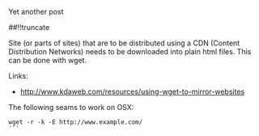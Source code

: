 Yet another post

[meta:author]: <> (Jonas Colmsjo)
[meta:title]: <> (Create-mirror-using-wget.md)
[meta:date]: <> (2012-01-01)
[meta:nested:key]: <> (Metadata value)

##!!truncate


Site (or parts of sites) that are to be distributed using a CDN (Content Distribution Networks) needs to be downloaded into plain html files. This can be done with wget.

Links:

 * http://www.kdaweb.com/resources/using-wget-to-mirror-websites

The following seams to work on OSX:

````
wget -r -k -E http://www.example.com/
```
